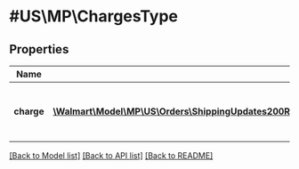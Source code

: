 # #US\MP\ChargesType

## Properties

Name | Type | Description | Notes
------------ | ------------- | ------------- | -------------
**charge** | [**\Walmart\Model\MP\US\Orders\ShippingUpdates200ResponseOrderOrderLinesOrderLineInnerChargesChargeInner[]**](ShippingUpdates200ResponseOrderOrderLinesOrderLineInnerChargesChargeInner.md) | Information relating to the charge for the orderLine | [optional]


[[Back to Model list]](../) [[Back to API list]](../../Api/US/MP) [[Back to README]](../../README.md)
